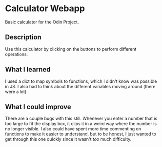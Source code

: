 # Calculator Webapp

Basic calculator for the Odin Project.

## Description

Use this calculator by clicking on the buttons to perform different operations.

## What I learned

I used a dict to map symbols to functions, which I didn't know was possible in JS. I also had to think about the different variables moving around (there were a lot).

## What I could improve

There are a couple bugs with this still. Whenever you enter a number that is too large to fit the display box, it clips it in a weird way where the number is no longer visible. I also could have spent more time commenting on functions to make it easier to understand, but to be honest, I just wanted to get through this one quickly since it wasn't *too* much difficulty. 